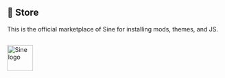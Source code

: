 ## 🛒 Store
This is the official marketplace of Sine for installing mods, themes, and JS.

##

<img src="https://github.com/user-attachments/assets/87b7dede-1ac7-4122-bcd9-fc18d3dffeb1" alt="Sine logo" width="60">
